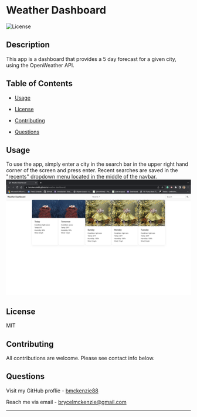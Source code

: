 
# Weather Dashboard
![License](https://img.shields.io/badge/License-MIT-blue.svg)

## Description

This app is a dashboard that provides a 5 day forecast for a given city, using the OpenWeather API.

## Table of Contents

- [Usage](#usage)

- [License](#license)

- [Contributing](#contributing)

- [Questions](#questions)



## Usage

To use the app, simply enter a city in the search bar in the upper right hand corner of the screen and press enter. Recent searches are saved in the "recents" dropdown menu located in the middle of the navbar.
![screenshot of weatherdashboard app](./assets/weatherdashboard.png)

## License

MIT

## Contributing

All contributions are welcome. Please see contact info below.


## Questions

Visit my GitHub proflie - [bmckenzie88](https://github.com/bmckenzie88)


Reach me via email - [brycelmckenzie@gmail.com](mailto:brycelmckenzie@gmail.com)


---

